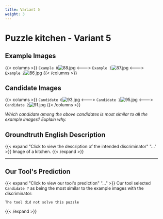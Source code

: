 ```yaml
---
title: Variant 5
weight: 3
---
```


# Puzzle kitchen - Variant 5

## Example Images
{{< columns >}}
`Example 0`![88.jpg](/natscene_data/images/88.jpg)
<--->
`Example 1`![87.jpg](/natscene_data/images/87.jpg)
<--->
`Example 2`![86.jpg](/natscene_data/images/86.jpg)
{{< /columns >}}

## Candidate Images
{{< columns >}}
`Candidate 0`![93.jpg](/natscene_data/images/93.jpg)
<--->
`Candidate 1`![95.jpg](/natscene_data/images/95.jpg)
<--->
`Candidate 2`![91.jpg](/natscene_data/images/91.jpg)
{{< /columns >}}

*Which candidate among the above candidates is most similar to all the example images? Explain why.*

## Groundtruth English Description

{{< expand "Click to view the description of the intended discriminator" "..." >}}
Image of a kitchen.
{{< /expand >}}

---



## Our Tool's Prediction

{{< expand "Click to view our tool's prediction" "..." >}}
Our tool selected `Candidate ?` as being the most similar to the example images with the discriminator:
```plaintext
The tool did not solve this puzzle
```
{{< /expand >}}
